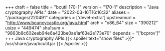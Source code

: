+++
draft = false
title = "bcutil 170-1"
version = "170-1"
description = "Java cryptography APIs."
date = "2022-03-16T16:16:32"
aliases = "/packages/220491"
categories = ['devel-extra']
upstreamurl = "http://www.bouncycastle.org/java.html"
arch = "x86_64"
size = "390212"
usize = "449474"
sha1sum = "9863b8c602eeb94e6a423be0ae1af63e2e173e70"
depends = "['bcprov']"
+++
Java cryptography APIs.{{< spoiler text="show files" >}}* /usr/share/java/bcutil.jar
{{< /spoiler >}}